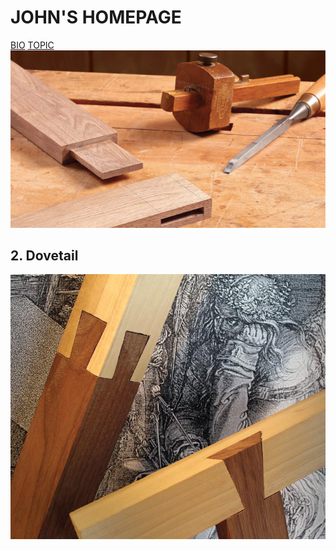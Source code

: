 # JOHN'S HOMEPAGE 
[BIO](bio.md)
[TOPIC](topic.md)
![The Joint](Mortise_and_Tenon.jpg)
## 2. Dovetail
![Dovetail](Dovetail.jpg)
